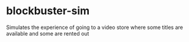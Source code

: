 # blockbuster-sim
Simulates the experience of going to a video store where some titles are available and some are rented out
